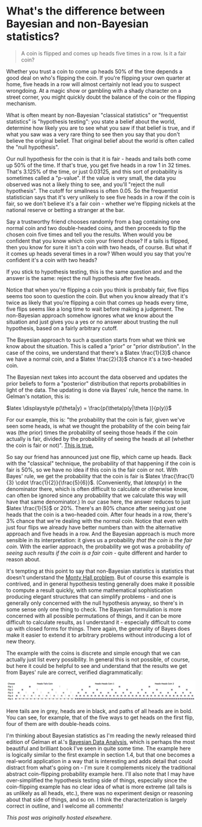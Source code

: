 # What's the difference between Bayesian and non-Bayesian statistics?



<blockquote>A coin is flipped and comes up heads five times in a row. Is it a fair coin?</blockquote>

Whether you trust a coin to come up heads 50% of the time depends a good deal on who's flipping the coin. If you're flipping your own quarter at home, five heads in a row will almost certainly not lead you to suspect wrongdoing. At a magic show or gambling with a shady character on a street corner, you might quickly doubt the balance of the coin or the flipping mechanism.

What is often meant by non-Bayesian "classical statistics" or "frequentist statistics" is "hypothesis testing": you state a belief about the world, determine how likely you are to see what you saw if that belief is true, and if what you saw was a very rare thing to see then you say that you don't believe the original belief. That original belief about the world is often called the "null hypothesis".

Our null hypothesis for the coin is that it is fair - heads and tails both come up 50% of the time. If that's true, you get five heads in a row 1 in 32 times. That's 3.125% of the time, or just 0.03125, and this sort of probability is sometimes called a "p-value". If the value is very small, the data you observed was not a likely thing to see, and you'll "reject the null hypothesis". The cutoff for smallness is often 0.05. So the frequentist statistician says that it's very unlikely to see five heads in a row if the coin is fair, so we don't believe it's a fair coin - whether we're flipping nickels at the national reserve or betting a stranger at the bar.

Say a trustworthy friend chooses randomly from a bag containing one normal coin and two double-headed coins, and then proceeds to flip the chosen coin five times and tell you the results. When would you be confident that you know which coin your friend chose? If a tails is flipped, then you know for sure it isn't a coin with two heads, of course. But what if it comes up heads several times in a row? When would you say that you're confident it's a coin with two heads?

If you stick to hypothesis testing, this is the same question and and the answer is the same: reject the null hypothesis after five heads.

Notice that when you're flipping a coin you think is probably fair, five flips seems too soon to question the coin. But when you know already that it's twice as likely that you're flipping a coin that comes up heads every time, five flips seems like a long time to wait before making a judgement. The non-Bayesian approach somehow ignores what we know about the situation and just gives you a yes or no answer about trusting the null hypothesis, based on a fairly arbitrary cutoff.

The Bayesian approach to such a question starts from what we think we know about the situation. This is called a "prior" or "prior distribution". In the case of the coins, we understand that there's a $latex \frac{1}{3}$ chance we have a normal coin, and a $latex \frac{2}{3}$ chance it's a two-headed coin.

The Bayesian next takes into account the data observed and updates the prior beliefs to form a "posterior" distribution that reports probabilities in light of the data. The updating is done via Bayes' rule, hence the name. In Gelman's notation, this is:

$latex \displaystyle p(\theta|y) = \frac{p(\theta)p(y|\theta )}{p(y)}$

For our example, this is: "the probability that the coin is fair, given we've seen some heads, is what we thought the probability of the coin being fair was (the prior) times the probability of seeing those heads if the coin actually is fair, divided by the probability of seeing the heads at all (whether the coin is fair or not)". <a href="http://en.wikipedia.org/wiki/Bayes'_theorem">This is true.</a>

So say our friend has announced just one flip, which came up heads. Back with the "classical" technique, the probability of that happening if the coin is fair is 50%, so we have no idea if this coin is the fair coin or not. With Bayes' rule, we get the probability that the coin is fair is $latex \frac{\frac{1}{3} \cdot \frac{1}{2}}{\frac{5}{6}}$. (Conveniently, that $latex p(y)$ in the denominator there, which is often difficult to calculate or otherwise know, can often be ignored since any probability that we calculate this way will have that same denominator.) In our case here, the answer reduces to just $latex \frac{1}{5}$ or 20%. There's an 80% chance after seeing just one heads that the coin is a two-headed coin. After four heads in a row, there's 3% chance that we're dealing with the normal coin. Notice that even with just four flips we already have better numbers than with the alternative approach and five heads in a row. And the Bayesian approach is much more sensible in its interpretation: it gives us a probability <em>that the coin is the fair coin</em>. With the earlier approach, the probability we got was a probability <em>of seeing such results if the coin is a fair coin</em>&#160;- quite different and harder to reason about.

It's tempting at this point to say that non-Bayesian statistics is statistics that doesn't understand the <a href="http://en.wikipedia.org/wiki/Monty_Hall_problem">Monty Hall problem</a>. But of course this example is contrived, and in general hypothesis testing generally does make it possible to compute a result quickly, with some mathematical sophistication producing elegant structures that can simplify problems - and one is generally only concerned with the null hypothesis anyway, so there's in some sense only one thing to check. The Bayesian formulation is more concerned with all possible permutations of things, and it can be more difficult to calculate results, as I understand it - especially difficult to come up with closed forms for things. There again, the generality of Bayes does make it easier to extend it to arbitrary problems without introducing a lot of new theory.

The example with the coins is discrete and simple enough that we can actually just list every possibility. In general this is not possible, of course, but here it could be helpful to see and understand that the results we get from Bayes' rule are correct, verified diagrammatically:

<a href="screen-shot-2013-11-11-at-4-49-00-pm.png"><img class="aligncenter size-large wp-image-497" alt="diagram of coin scenarios" src="screen-shot-2013-11-11-at-4-49-00-pm.png"></a>

Here tails are in grey, heads are in black, and paths of all heads are in bold. You can see, for example, that of the five ways to get heads on the first flip, four of them are with double-heads coins.

I'm thinking about Bayesian statistics as I'm reading the newly released third edition of Gelman et al.'s <a href="http://www.amazon.com/Bayesian-Analysis-Edition-Chapman-Statistical/dp/1439840954">Bayesian Data Analysis</a>, which is perhaps the most beautiful and brilliant book I've seen in quite some time. The example here is logically similar to the first example in section 1.4, but that one becomes a real-world application in a way that is interesting and adds detail that could distract from what's going on - I'm sure it complements nicely the traditional abstract coin-flipping probability example here. I'll also note that I may have over-simplified the hypothesis testing side of things, especially since the coin-flipping example has no clear idea of what is more extreme (all tails is as unlikely as all heads, etc.), there was no experiment design or reasoning about that side of things, and so on. I think the characterization is largely correct in outline, and I welcome all comments!



*This post was originally hosted elsewhere.*
